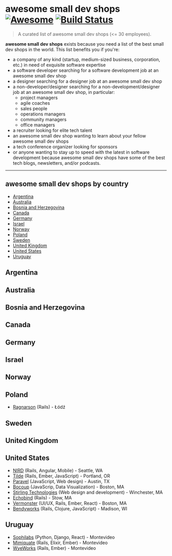 # awesome small dev shops [![Awesome](https://cdn.rawgit.com/sindresorhus/awesome/d7305f38d29fed78fa85652e3a63e154dd8e8829/media/badge.svg)](https://github.com/sindresorhus/awesome) [![Build Status](https://travis-ci.org/gilbertginsberg/awesome-small-dev-shops.svg?branch=master)](https://travis-ci.org/gilbertginsberg/awesome-small-dev-shops)

> A curated list of awesome small dev shops (<= 30 employees). 

**awesome small dev shops** exists because you need a list of the best small dev shops in the world. This list benefits you if you're:

* a company of any kind (startup, medium-sized business, corporation, etc.) in need of exquisite software expertise
* a software developer searching for a software development job at an awesome small dev shop
* a designer searching for a designer job at an awesome small dev shop
* a non-developer/designer searching for a non-development/designer job at an awesome small dev shop, in particular:
    * project managers
    * agile coaches
    * sales people
    * operations managers
    * community managers
    * office managers
* a recruiter looking for elite tech talent 
* an awesome small dev shop wanting to learn about your fellow awesome small dev shops
* a tech conference organizer looking for sponsors
* or anyone wanting to stay up to speed with the latest in software development because awesome small dev shops have some of the best tech blogs, newsletters, and/or podcasts. 

---
## awesome small dev shops by country
<!-- START doctoc generated TOC please keep comment here to allow auto update -->
<!-- DON'T EDIT THIS SECTION, INSTEAD RE-RUN doctoc TO UPDATE -->


- [Argentina](#argentina)
- [Australia](#australia)
- [Bosnia and Herzegovina](#bosnia-and-herzegovina)
- [Canada](#canada)
- [Germany](#germany)
- [Israel](#israel)
- [Norway](#norway)
- [Poland](#poland)
- [Sweden](#sweden)
- [United Kingdom](#united-kingdom)
- [United States](#united-states)
- [Uruguay](#uruguay)

<!-- END doctoc generated TOC please keep comment here to allow auto update -->

## Argentina

## Australia

## Bosnia and Herzegovina

## Canada

## Germany

## Israel 

## Norway 

## Poland
* [Ragnarson](https://ragnarson.com/) (Rails) - Łódź 

## Sweden

## United Kingdom 

## United States
* [NIRD](https://nird.us/) (Rails, Angular, Mobile) - Seattle, WA
* [Tilde](http://www.tilde.io/) (Rails, Ember, JavaScript) - Portland, OR
* [Paravel](http://paravelinc.com/) (JavaScript, Web design) - Austin, TX
* [Bocoup](bocoup.com) (JavaScrip, Data Visualization) - Boston, MA
* [Stirling Technologies](https://stboston.com/) (Web design and development) - Winchester, MA
* [Echobind](https://echobind.com/) (Rails) - Stow, MA
* [Vermonster](http://www.vermonster.com/) (UI/UX, Rails, Ember, React) - Boston, MA
* [Bendyworks](http://bendyworks.com/) (Rails, Clojure, JavaScript) - Madison, WI 

## Uruguay
* [Sophilabs](https://sophilabs.co/) (Python, Django, React) - Montevideo
* [Mimiquate](http://www.mimiquate.com/) (Rails, Elixir, Ember) - Montevideo
* [WyeWorks](https://wyeworks.com/) (Rails, Ember) - Montevideo